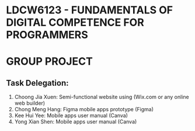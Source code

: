 # LDCW6123 - FUNDAMENTALS OF DIGITAL COMPETENCE FOR PROGRAMMERS
#                          GROUP PROJECT


## Task Delegation:

<ol>
    <li>Choong Jia Xuen: Semi-functional website using (Wix.com or any online web builder)</li>
    <li>Chong Meng Hang: Figma mobile apps prototype (Figma)</li>
    <li>Kee Hui Yee: Mobile apps user manual (Canva)</li>
    <li>Yong Xian Shen: Mobile apps user manual (Canva)</li>
</ol>        
